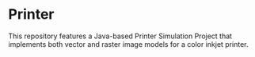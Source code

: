 # Printer
This repository features a Java-based Printer Simulation Project that implements both vector and raster image models for a color inkjet printer.
